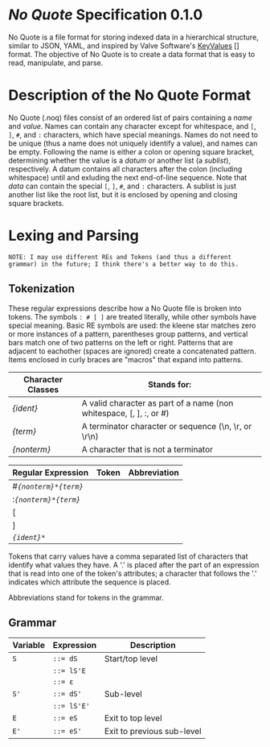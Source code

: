 *No Quote* Specification 0.1.0
==============================

No Quote is a file format for storing indexed data in a hierarchical structure, similar to JSON, YAML, and inspired by Valve Software's [KeyValues] [] format.  The objective of No Quote is to create a data format that is easy to read, manipulate, and parse.

Description of the No Quote Format
==================================

No Quote (.noq) files consist of an ordered list of pairs containing a *name* and *value*.  Names can contain any character except for whitespace, and `[`, `]`, `#`, and `:` characters,  which have special meanings.  Names do not need to be unique (thus a name does not uniquely identify a value), and names can be empty. Following the name is either a colon or opening square bracket, determining whether the value is a *datum* or another list (a *sublist*), respectively.  A datum contains all characters after the colon (including whitespace) until and exluding the next end-of-line sequence.  Note that *data* can contain the special `[`, `]`, `#`, and `:` characters.  A sublist is just another list like the root list, but it is enclosed by opening and closing square brackets.


Lexing and Parsing
==================

`NOTE: I may use different REs and Tokens (and thus a different grammar) in the future; I think there's a better way to do this.`

Tokenization
------------

These regular expressions describe how a No Quote file is broken into tokens.  The symbols `: # [ ]` are treated literally, while other symbols have special meaning.  Basic RE symbols are used: the kleene star matches zero or more instances of a pattern, parentheses group patterns, and vertical bars match one of two patterns on the left or right.  Patterns that are adjacent to eachother (spaces are ignored) create a concatenated pattern.  Items enclosed in curly braces are "macros" that expand into patterns.

Character Classes | Stands for:
------------------|---------------------------
*{ident}*         | A valid character as part of a name (non whitespace, [, ], :, or #)
*{term}*          | A terminator character or sequence (\n, \r, or \r\n)
*{nonterm}*       | A character that is not a terminator

Regular Expression                     | Token            | Abbreviation
---------------------------------------|------------------|-------------
#*`{nonterm}*{term}`*                   |                  |
:*`{nonterm}*{term}`*                   |                  |
[                                      |                  |
]                                      |                  |
*`{ident}*`*                             |                  |

Tokens that carry values have a comma separated list of characters that identify what values they have.  A '.' is placed after the part of an expression that is read into one of the token's attributes; a character that follows the '.' indicates which attribute the sequence is placed.

Abbreviations stand for tokens in the grammar.

Grammar 
-------

Variable | Expression   | Description
---------|--------------|---------------------------
`S`      | `::= dS`     | Start/top level
         | `::= lS'E`   |
         | `::= ε`      |
`S'`     | `::= dS'`    | Sub-level
         | `::= lS'E'`  |
`E`      | `::= eS`     | Exit to top level
`E'`     | `::= eS'`    | Exit to previous sub-level

[KeyValues]: https://developer.valvesoftware.com/wiki/KeyValues_class

